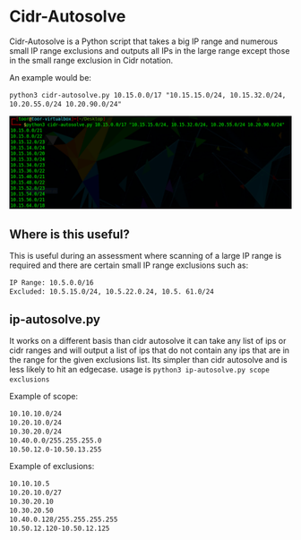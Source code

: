 # Cidr-Autosolve

Cidr-Autosolve is a Python script that takes a big IP range and numerous small IP range exclusions and outputs all IPs in the large range except those in the small range exclusion in Cidr notation.

An example would be:
```
python3 cidr-autosolve.py 10.15.0.0/17 "10.15.15.0/24, 10.15.32.0/24, 10.20.55.0/24 10.20.90.0/24"
```
![Example](/assets/images/example.png)

## Where is this useful?

This is useful during an assessment where scanning of a large IP range is required and there are certain small IP range exclusions such as:
```
IP Range: 10.5.0.0/16
Excluded: 10.5.15.0/24, 10.5.22.0.24, 10.5. 61.0/24
```

## ip-autosolve.py
It works on a different basis than cidr autosolve it can take any list of ips or cidr ranges and will output a list of ips that do not contain any ips that are in the range for the given exclusions list. Its simpler than cidr autosolve and is less likely to hit an edgecase.
usage is 
```python3 ip-autosolve.py scope exclusions```

Example of scope:
```
10.10.10.0/24
10.20.10.0/24
10.30.20.0/24
10.40.0.0/255.255.255.0
10.50.12.0-10.50.13.255
```

Example of exclusions:
```
10.10.10.5
10.20.10.0/27
10.30.20.10
10.30.20.50
10.40.0.128/255.255.255.255
10.50.12.120-10.50.12.125
```
